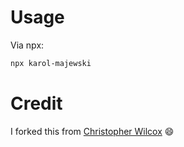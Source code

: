 # Usage

Via npx:

```sh
npx karol-majewski
```

# Credit

I forked this from [Christopher Wilcox](https://github.com/bnb/crwilcox) 😄
